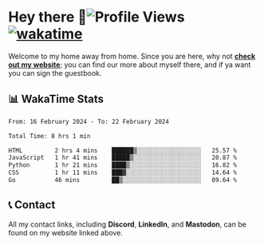 # Hey there :wave:![Profile Views](https://komarev.com/ghpvc/?username=skifli) [![wakatime](https://wakatime.com/badge/user/b4317b02-0c6d-457b-82a4-a448b8a8d1df.svg)](https://wakatime.com/@b4317b02-0c6d-457b-82a4-a448b8a8d1df)

Welcome to my home away from home. Since you are here, why not [**check out my website**](https://skifli.pages.dev); you can find our more about myself there, and if ya want you can sign the guestbook.

## 📊 WakaTime Stats

<!--START_SECTION:waka-->

```txt
From: 16 February 2024 - To: 22 February 2024

Total Time: 8 hrs 1 min

HTML         2 hrs 4 mins    ██████▒░░░░░░░░░░░░░░░░░░   25.57 %
JavaScript   1 hr 41 mins    █████▒░░░░░░░░░░░░░░░░░░░   20.87 %
Python       1 hr 21 mins    ████▒░░░░░░░░░░░░░░░░░░░░   16.82 %
CSS          1 hr 11 mins    ███▓░░░░░░░░░░░░░░░░░░░░░   14.64 %
Go           46 mins         ██▒░░░░░░░░░░░░░░░░░░░░░░   09.64 %
```

<!--END_SECTION:waka-->

## 📞 Contact

All my contact links, including **Discord**, **LinkedIn**, and **Mastodon**, can be found on my website linked above.
